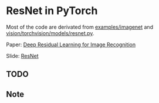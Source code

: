 ResNet in PyTorch
===

Most of the code are derivated from [examples/imagenet](https://github.com/pytorch/examples/tree/master/imagenet) and [vision/torchvision/models/resnet.py](https://github.com/pytorch/vision/blob/master/torchvision/models/resnet.py).

Paper: [Deep Residual Learning for Image Recognition](https://arxiv.org/abs/1512.03385)

Slide: [ResNet](https://docs.google.com/presentation/d/14EjLQ4hDWjz6B17RMuB_CEgyaHkubYK3EGU8IG9mj-U/edit?usp=sharing)

TODO
---

Note
---
